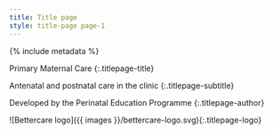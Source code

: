 ```yaml
---
title: Title page
style: title-page page-1
---
```


{% include metadata %}

Primary Maternal Care
{:.titlepage-title}

Antenatal and postnatal care in the clinic
{:.titlepage-subtitle}

Developed by the Perinatal Education Programme
{:.titlepage-author}

![Bettercare logo]({{ images }}/bettercare-logo.svg){:.titlepage-logo}
